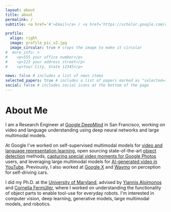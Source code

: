 ```yaml
---
layout: about
title: about
permalink: /
subtitle: <a href='#'>Email</a> / <a href='https://scholar.google.com/citations?user=Tw8DY-cAAAAJ'>Google Scholar</a> / <a href='#'>CV</a>

profile:
  align: right
  image: profile_pic_v2.jpg
  image_circular: true # crops the image to make it circular
#  more_info: >
#    <p>555 your office number</p>
#    <p>123 your address street</p>
#    <p>Your City, State 12345</p>

news: false # includes a list of news items
selected_papers: true # includes a list of papers marked as "selected={true}"
social: false # includes social icons at the bottom of the page
---
```


# About Me

I am a Research Engineer at [Google DeepMind](https://deepmind.com/) in San Francisco,
working on video and language understanding using deep neural networks and large multimodal models.

At Google I've worked on self-supervised multimodal models for [video and language representation learning](https://research.google/blog/learning-cross-modal-temporal-representations-from-unlabeled-videos/),
open sourcing state-of-the-art [object detection](https://github.com/tensorflow/models/tree/master/research/object_detection) methods, [capturing special video moments for Google Photos](https://research.google/blog/capturing-special-video-moments-with-google-photos/) users, and leveraging large multimodal models for [AI-generated video in YouTube](https://blog.youtube/news-and-events/made-on-youtube-2023/). Previously, I also worked at [Google X](https://x.company/) and [Waymo](https://waymo.com/) on perception for self-driving cars.

I did my Ph.D. at the [University of Maryland](https://www.cs.umd.edu/),
advised by [Yiannis Aloimonos](https://users.umiacs.umd.edu/~yiannis/) and [Cornelia Fermüller](https://users.umiacs.umd.edu/~fer/), 
where I worked on understanding the functionality of object parts to enable tool-use for everyday robots.
I'm interested in computer vision, deep learning, generative models, large multimodal models, and robotics.